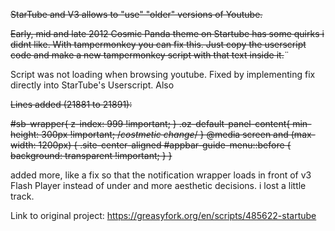 <strike>StarTube and V3 allows to "use" "older" versions of Youtube.

Early, mid and late 2012 Cosmic Panda theme on Startube has some quirks i didnt like.
With tampermonkey you can fix this.
Just copy the userscript code and make a new tampermonkey script with that text inside it.</strike>¨

Script was not loading when browsing youtube.
Fixed by implementing fix directly into StarTube's Userscript.
Also 

<strike>
Lines added (21881 to 21891):

#sb-wrapper{
z-index: 999 !important;
}
.oz-default-panel-content{
min-height: 300px !important; /*costmetic change*/
}
@media screen and (max-width: 1200px) {
.site-center-aligned #appbar-guide-menu::before {
background: transparent !important;
    }
}
</strike>


added more, like a fix so that the notification wrapper loads in front of v3 Flash Player instead of under and more aesthetic decisions. i lost a little track.

Link to original project: https://greasyfork.org/en/scripts/485622-startube
